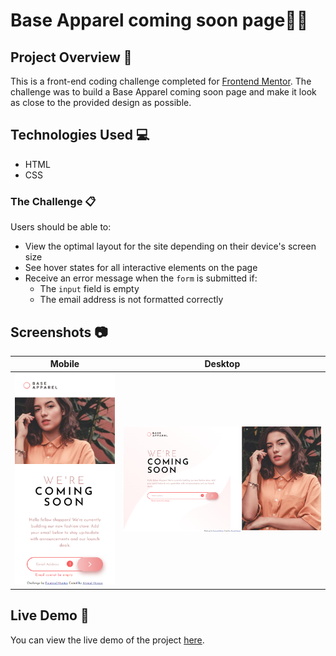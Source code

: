 # Base Apparel coming soon page👨‍💻

## Project Overview 🌟

This is a front-end coding challenge completed for [Frontend Mentor](https://www.frontendmentor.io). The challenge was to build a Base Apparel coming soon page and make it look as close to the provided design as possible.

## Technologies Used 💻

- HTML
- CSS

### The Challenge 📋

Users should be able to:

- View the optimal layout for the site depending on their device's screen size
- See hover states for all interactive elements on the page
- Receive an error message when the `form` is submitted if:
  - The `input` field is empty
  - The email address is not formatted correctly


## Screenshots 📷

| Mobile                                            | Desktop                                            |
| ------------------------------------------------- | -------------------------------------------------- |
| ![](./screenshort/mobile-preview.png)             | ![](./screenshort/desktop-preview.png)             |

## Live Demo 🚀

You can view the live demo of the project [here](https://base-apparel-coming-soon-js4.netlify.app/).